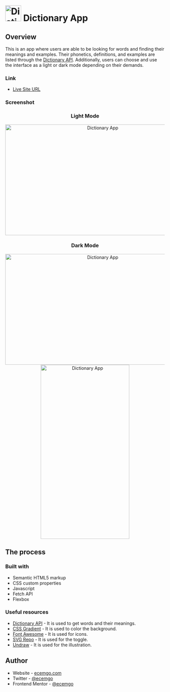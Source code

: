 # <img src="https://user-images.githubusercontent.com/13468728/225272438-e7756342-76c4-4b76-9f4f-ef5818d8897b.png" title="Dictionary App" alt="Dictionary App" width="50" height="50"/> Dictionary App

## Overview

This is an app where users are able to be looking for words and finding their meanings and examples. Their phonetics, definitions, and examples are listed through the [Dictionary API](https://dictionaryapi.dev/). Additionally, users can choose and use the interface as a light or dark mode depending on their demands.

### Link

- [Live Site URL](https://ecemgo-dictionary-app.netlify.app/)

### Screenshot

<div align="center">
<h3>Light Mode</h3>
<img src="https://user-images.githubusercontent.com/13468728/225278736-03ada017-e42b-4a3b-bf8b-cc0c9a4ddcb0.jpg" title="Dictionary App" alt="Dictionary App" width="600" height="350"/>
<h3>Dark Mode</h3>
<img src="https://user-images.githubusercontent.com/13468728/225278760-70d986bf-ac6c-4b4a-8928-1183647fc171.jpg" title="Dictionary App" alt="Dictionary App" width="600" height="350"/>
<img src="https://user-images.githubusercontent.com/13468728/225278802-c1e2f35e-d7af-42a1-a40c-c22718eba2e5.jpg" title="Dictionary App" alt="Dictionary App" width="280" height="550"/>
</div>

## The process

### Built with

- Semantic HTML5 markup
- CSS custom properties
- Javascript
- Fetch API
- Flexbox

### Useful resources

- [Dictionary API](https://dictionaryapi.dev/) - It is used to get words and their meanings.
- [CSS Gradient](https://cssgradient.io/) - It is used to color the background.
- [Font Awesome](https://fontawesome.com/docs/web/add-icons/how-to) - It is used for icons.
- [SVG Repo](https://www.svgrepo.com/) - It is used for the toggle.
- [Undraw](https://undraw.co/) - It is used for the illustration.

## Author

- Website - [ecemgo.com](https://www.ecemgo.com/)
- Twitter - [@ecemgo](https://twitter.com/ecemgo)
- Frontend Mentor - [@ecemgo](https://www.frontendmentor.io/profile/ecemgo)

